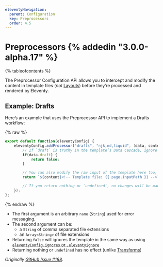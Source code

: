 ```yaml
---
eleventyNavigation:
  parent: Configuration
  key: Preprocessors
  order: 4.5
---
```


# Preprocessors {% addedin "3.0.0-alpha.17" %}

{% tableofcontents %}

The Preprocessor Configuration API allows you to intercept and modify the content in template files (_not_ [Layouts](/docs/layouts.md)) before they’re processed and rendered by Eleventy.

## Example: Drafts

Here’s an example that uses the Preprocessor API to implement a Drafts workflow:

{% raw %}
```js
export default function(eleventyConfig) {
	eleventyConfig.addProcessor("drafts", "njk,md,liquid", (data, content) => {
		// If `draft` is truthy in the template’s Data Cascade, ignore the file.
		if(data.draft) {
			return false;
		}

		// You can also modify the raw input of the template here too, be careful!
		return `${content}<!-- Template file: {{ page.inputPath }} -->`;

		// If you return nothing or `undefined`, no changes will be made to this template.
	});
};
```
{% endraw %}

* The first argument is an arbitrary `name` (`String`) used for error messaging.
* The second argument can be:
	* a `String` of comma separated file extensions
	* an `Array<String>` of file extensions
* Returning `false` will ignores the template in the same way as using [`eleventyConfig.ignores` or `.eleventyignore`](/docs/ignores.md)
* Returning nothing or `undefined` has no effect (unlike [Transforms](/docs/transforms.md))

_Originally [GitHub Issue #188](https://github.com/11ty/eleventy/issues/188#issuecomment-2224060755)._